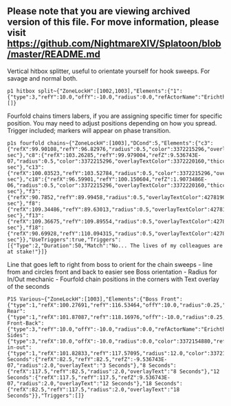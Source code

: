 ## Please note that you are viewing archived version of this file. For move information, please visit https://github.com/NightmareXIV/Splatoon/blob/master/README.md


Vertical hitbox splitter, useful to orientate yourself for hook sweeps. For savage and normal both.
```
p1 hitbox split~{"ZoneLockH":[1002,1003],"Elements":{"1":{"type":3,"refY":10.0,"offY":-10.0,"radius":0.0,"refActorName":"Erichthonios","includeRotation":true,"onlyTargetable":true}},"Triggers":[]}
```

Fourfold chains timers labers, if you are assigning specific timer for specific position. You may need to adjust positions depending on how you spread. Trigger included; markers will appear on phase transition.
```
p1s fourfold chains~{"ZoneLockH":[1003],"DCond":5,"Elements":{"c3":{"refX":99.90108,"refY":96.82976,"radius":0.5,"color":3372215296,"overlayTextColor":3372220160,"thicc":0.0,"overlayText":"3 sec"},"c8":{"refX":103.26285,"refY":99.979004,"refZ":9.536743E-07,"radius":0.5,"color":3372215296,"overlayTextColor":3372220160,"thicc":0.0,"overlayText":"8 sec"},"c13":{"refX":100.03523,"refY":103.52784,"radius":0.5,"color":3372215296,"overlayTextColor":3372220160,"thicc":0.0,"overlayText":"13 sec"},"c18":{"refX":96.59901,"refY":100.150604,"refZ":1.9073486E-06,"radius":0.5,"color":3372215296,"overlayTextColor":3372220160,"thicc":0.0,"overlayText":"18 sec"},"f3":{"refX":90.7852,"refY":89.99458,"radius":0.5,"overlayTextColor":4278190335,"thicc":0.0,"overlayText":"3 sec"},"f8":{"refX":109.34486,"refY":89.63013,"radius":0.5,"overlayTextColor":4278190335,"thicc":0.0,"overlayText":"8 sec"},"f13":{"refX":109.36675,"refY":109.89554,"radius":0.5,"overlayTextColor":4278190335,"thicc":0.0,"overlayText":"13 sec"},"f18":{"refX":90.69928,"refY":110.094315,"radius":0.5,"overlayTextColor":4278190335,"thicc":0.0,"overlayText":"18 sec"}},"UseTriggers":true,"Triggers":[{"Type":2,"Duration":50,"Match":"No... The lives of my colleagues are at stake!"}]}
```
Line that goes left to right from boss to orient for the chain sweeps - line from and circles front and back to easier see Boss orientation - Radius for In/Out mechanic - Fourfold chain positions in the corners with Text overlay of the seconds
```
P1S Various~{"ZoneLockH":[1003],"Elements":{"Boss Front":{"type":1,"refX":100.27691,"refY":116.53464,"offY":10.0,"radius":0.25,"refActorName":"Erichthonios","includeRotation":true,"onlyTargetable":true,"onlyVisible":true},"Boss Rear":{"type":1,"refX":101.87087,"refY":118.16976,"offY":-10.0,"radius":0.25,"color":3372154880,"refActorName":"Erichthonios","includeRotation":true,"onlyTargetable":true,"onlyVisible":true},"Boss Front-Back":{"type":3,"refY":10.0,"offY":-10.0,"radius":0.0,"refActorName":"Erichthonios","includeRotation":true,"onlyTargetable":true,"onlyVisible":true},"Boss Sides":{"type":3,"refX":10.0,"offX":-10.0,"radius":0.0,"color":3372154880,"refActorName":"Erichthonios","includeRotation":true,"onlyTargetable":true,"onlyVisible":true},"Boss in-out":{"type":1,"refX":101.82833,"refY":117.57095,"radius":12.0,"color":3372155135,"refActorName":"Erichthonios","onlyTargetable":true,"onlyVisible":true},"3 Seconds":{"refX":82.5,"refY":82.5,"refZ":-9.536743E-07,"radius":2.0,"overlayText":"3 Seconds"},"8 Seconds":{"refX":117.5,"refY":82.5,"radius":2.0,"overlayText":"8 Seconds"},"12 Seconds":{"refX":117.5,"refY":117.5,"refZ":9.536743E-07,"radius":2.0,"overlayText":"12 Seconds"},"18 Seconds":{"refX":82.5,"refY":117.5,"radius":2.0,"overlayText":"18 Seconds"}},"Triggers":[]}
```
